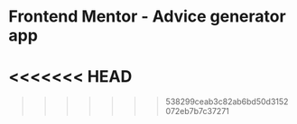 # Frontend Mentor - Advice generator app
<<<<<<< HEAD
=======



>>>>>>> 538299ceab3c82ab6bd50d3152072eb7b7c37271
